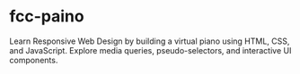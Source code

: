 # fcc-paino
Learn Responsive Web Design by building a virtual piano using HTML, CSS, and JavaScript. Explore media queries, pseudo-selectors, and interactive UI components.
